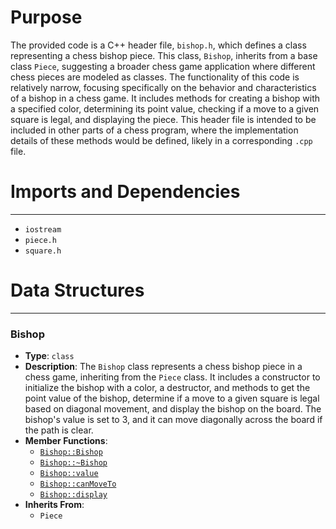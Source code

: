 # Purpose
The provided code is a C++ header file, `bishop.h`, which defines a class representing a chess bishop piece. This class, `Bishop`, inherits from a base class `Piece`, suggesting a broader chess game application where different chess pieces are modeled as classes. The functionality of this code is relatively narrow, focusing specifically on the behavior and characteristics of a bishop in a chess game. It includes methods for creating a bishop with a specified color, determining its point value, checking if a move to a given square is legal, and displaying the piece. This header file is intended to be included in other parts of a chess program, where the implementation details of these methods would be defined, likely in a corresponding `.cpp` file.
# Imports and Dependencies

---
- `iostream`
- `piece.h`
- `square.h`


# Data Structures

---
### Bishop<!-- {{#data_structure:Bishop}} -->
- **Type**: `class`
- **Description**: The `Bishop` class represents a chess bishop piece in a chess game, inheriting from the `Piece` class. It includes a constructor to initialize the bishop with a color, a destructor, and methods to get the point value of the bishop, determine if a move to a given square is legal based on diagonal movement, and display the bishop on the board. The bishop's value is set to 3, and it can move diagonally across the board if the path is clear.
- **Member Functions**:
    - [`Bishop::Bishop`](bishop.cpp.driver.md#BishopBishop)
    - [`Bishop::~Bishop`](bishop.cpp.driver.md#BishopBishop)
    - [`Bishop::value`](bishop.cpp.driver.md#Bishopvalue)
    - [`Bishop::canMoveTo`](bishop.cpp.driver.md#BishopcanMoveTo)
    - [`Bishop::display`](bishop.cpp.driver.md#Bishopdisplay)
- **Inherits From**:
    - `Piece`


